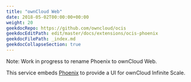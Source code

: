 ```yaml
---
title: "ownCloud Web"
date: 2018-05-02T00:00:00+00:00
weight: 20
geekdocRepo: https://github.com/owncloud/ocis
geekdocEditPath: edit/master/docs/extensions/ocis-phoenix
geekdocFilePath: _index.md
geekdocCollapseSection: true
---
```


Note: Work in progress to rename Phoenix to ownCloud Web.

This service embeds [Phoenix](https://github.com/owncloud/phoenix) to provide a UI for ownCloud Infinite Scale.
